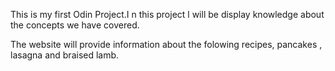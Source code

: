This is my first Odin Project.I n this project l will be display knowledge about the concepts we have covered.

The website will provide information about the folowing recipes, pancakes , lasagna and braised lamb.